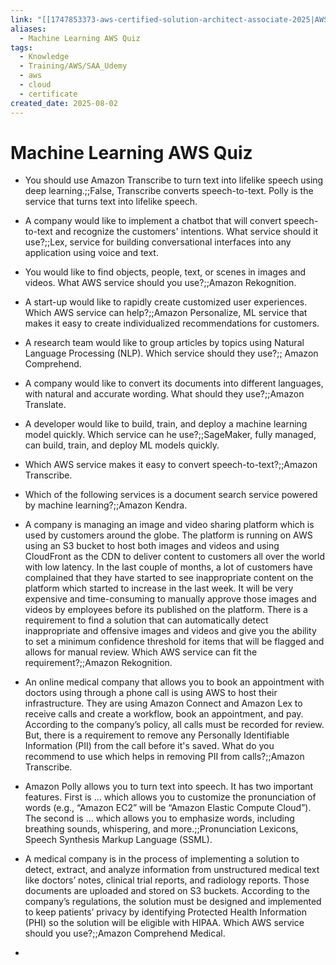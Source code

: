 ```yaml
---
link: "[[1747853373-aws-certified-solution-architect-associate-2025|AWS Certified Solution Architect Associate 2025]]"
aliases:
  - Machine Learning AWS Quiz
tags:
  - Knowledge
  - Training/AWS/SAA_Udemy
  - aws
  - cloud
  - certificate
created_date: 2025-08-02
---
```

# Machine Learning AWS Quiz
- You should use Amazon Transcribe to turn text into lifelike speech using deep learning.;;False, Transcribe converts speech-to-text. Polly is the service that turns text into lifelike speech.
<!--SR:!2026-07-08,257,330-->
- A company would like to implement a chatbot that will convert speech-to-text and recognize the customers' intentions. What service should it use?;;Lex, service for building conversational interfaces into any application using voice and text.
<!--SR:!2025-12-29,102,270-->
- You would like to find objects, people, text, or scenes in images and videos. What AWS service should you use?;;Amazon Rekognition.
<!--SR:!2025-10-30,66,310-->
- A start-up would like to rapidly create customized user experiences. Which AWS service can help?;;Amazon Personalize, ML service that makes it easy to create individualized recommendations for customers.
<!--SR:!2026-02-24,151,310-->
- A research team would like to group articles by topics using Natural Language Processing (NLP). Which service should they use?;; Amazon Comprehend.
<!--SR:!2025-11-19,71,270-->
- A company would like to convert its documents into different languages, with natural and accurate wording. What should they use?;;Amazon Translate.
<!--SR:!2026-06-18,239,330-->
- A developer would like to build, train, and deploy a machine learning model quickly. Which service can he use?;;SageMaker, fully managed, can build, train, and deploy ML models quickly.
<!--SR:!2025-12-15,94,290-->
- Which AWS service makes it easy to convert speech-to-text?;;Amazon Transcribe.
<!--SR:!2025-10-26,62,310-->
- Which of the following services is a document search service powered by machine learning?;;Amazon Kendra.
<!--SR:!2026-01-05,75,290-->
- A company is managing an image and video sharing platform which is used by customers around the globe. The platform is running on AWS using an S3 bucket to host both images and videos and using CloudFront as the CDN to deliver content to customers all over the world with low latency. In the last couple of months, a lot of customers have complained that they have started to see inappropriate content on the platform which started to increase in the last week. It will be very expensive and time-consuming to manually approve those images and videos by employees before its published on the platform. There is a requirement to find a solution that can automatically detect inappropriate and offensive images and videos and give you the ability to set a minimum confidence threshold for items that will be flagged and allows for manual review. Which AWS service can fit the requirement?;;Amazon Rekognition.
<!--SR:!2026-03-14,165,310-->
- An online medical company that allows you to book an appointment with doctors using through a phone call is using AWS to host their infrastructure. They are using Amazon Connect and Amazon Lex to receive calls and create a workflow, book an appointment, and pay. According to the company’s policy, all calls must be recorded for review. But, there is a requirement to remove any Personally Identifiable Information (PII) from the call before it's saved. What do you recommend to use which helps in removing PII from calls?;;Amazon Transcribe.
<!--SR:!2025-10-28,22,270-->
- Amazon Polly allows you to turn text into speech. It has two important features. First is … which allows you to customize the pronunciation of words (e.g., “Amazon EC2” will be “Amazon Elastic Compute Cloud”). The second is … which allows you to emphasize words, including breathing sounds, whispering, and more.;;Pronunciation Lexicons, Speech Synthesis Markup Language (SSML).
<!--SR:!2025-11-29,66,230-->
- A medical company is in the process of implementing a solution to detect, extract, and analyze information from unstructured medical text like doctors’ notes, clinical trial reports, and radiology reports. Those documents are uploaded and stored on S3 buckets. According to the company’s regulations, the solution must be designed and implemented to keep patients’ privacy by identifying Protected Health Information (PHI) so the solution will be eligible with HIPAA. Which AWS service should you use?;;Amazon Comprehend Medical.
<!--SR:!2026-02-27,147,290-->
- 










